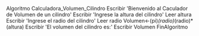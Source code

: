 Algoritmo Calculadora_Volumen_Cilindro
	Escribir 'Bienvenido al Caculador de Volumen de un cilindro'
	Escribir 'Ingrese la altura del cilindro'
	Leer altura
	Escribir 'Ingrese el radio del cilindro'
	Leer radio
	Volumen<-(pi)*(radio)*(radio)*(altura)
	Escribir 'El volumen del cilindro es:'
	Escribir Volumen
FinAlgoritmo
